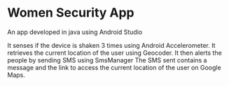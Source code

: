 # Women Security App
An app developed in java using Android Studio

It senses if the device is shaken 3 times using Android Accelerometer. 
It retrieves the current location of the user using Geocoder.
It then alerts the people by sending SMS using SmsManager 
The SMS sent contains a message and the link to access the current location of the user on Google Maps.
